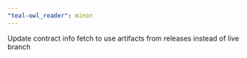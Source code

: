 ```yaml
---
"teal-owl_reader": minor
---
```


Update contract info fetch to use artifacts from releases instead of live branch
